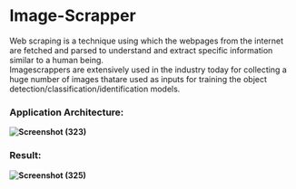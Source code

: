 # Image-Scrapper

Web scraping is a technique using which the webpages from the internet are fetched and parsed to understand and extract specific information similar to a human being.<br>
Imagescrappers are extensively used in the industry today for collecting a huge number of images thatare used as inputs for training the object detection/classification/identification models. 

### <b>Application Architecture:
  
![Screenshot (323)](https://user-images.githubusercontent.com/33252532/82928726-3f12c580-9fa0-11ea-9d22-5ad40be86775.png)

### <b>Result:
![Screenshot (325)](https://user-images.githubusercontent.com/33252532/82928751-4639d380-9fa0-11ea-9fc1-6b1f3e37d52b.png)
